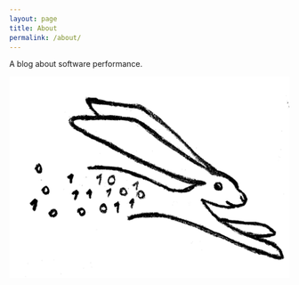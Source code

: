 ```yaml
---
layout: page
title: About
permalink: /about/
---
```


A blog about software performance.

![Fast Rabbit](/assets/rabbit3.png)
